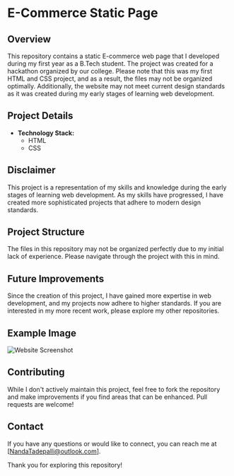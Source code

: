 # E-Commerce Static Page

## Overview

This repository contains a static E-commerce web page that I developed during my first year as a B.Tech student. The project was created for a hackathon organized by our college. Please note that this was my first HTML and CSS project, and as a result, the files may not be organized optimally. Additionally, the website may not meet current design standards as it was created during my early stages of learning web development.

## Project Details

- **Technology Stack:**
  - HTML
  - CSS

## Disclaimer

This project is a representation of my skills and knowledge during the early stages of learning web development. As my skills have progressed, I have created more sophisticated projects that adhere to modern design standards.

## Project Structure

The files in this repository may not be organized perfectly due to my initial lack of experience. Please navigate through the project with this in mind.

## Future Improvements

Since the creation of this project, I have gained more expertise in web development, and my projects now adhere to higher standards. If you are interested in my more recent work, please explore my other repositories.

## Example Image

![Website Screenshot](images/example-screenshot.jpg)

## Contributing

While I don't actively maintain this project, feel free to fork the repository and make improvements if you find areas that can be enhanced. Pull requests are welcome!

## Contact

If you have any questions or would like to connect, you can reach me at [NandaTadepalli@outlook.com].

Thank you for exploring this repository!
